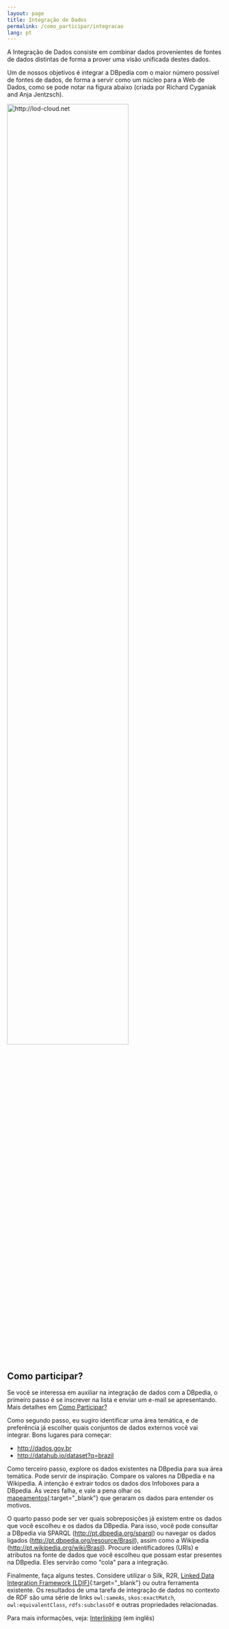 ```yaml
---
layout: page
title: Integração de Dados
permalink: /como_participar/integracao
lang: pt
---
```



A Integração de Dados consiste em combinar dados provenientes de fontes de dados distintas de forma a prover uma visão unificada destes dados. 

Um de nossos objetivos é integrar a DBpedia com o maior número possível de fontes de dados, de forma a servir como um núcleo para a Web de Dados, como se pode notar na figura abaixo (criada por Richard Cyganiak and Anja Jentzsch).

<p><a href="http://lod-cloud.net/"><img width="75%" height="75%" src="http://lod-cloud.net/versions/2014-08-30/lod-cloud_colored_1000px.png" title="http://lod-cloud.net"></a></p>

## Como participar?

Se você se interessa em auxiliar na integração de dados com a DBpedia, o primeiro passo é se inscrever na lista e enviar um e-mail se apresentando. Mais detalhes em [Como Participar?](../como_participar)

Como segundo passo, eu sugiro identificar uma área temática, e de preferência já escolher quais conjuntos de dados externos você vai integrar. Bons lugares para começar:

* http://dados.gov.br
* http://datahub.io/dataset?q=brazil

Como terceiro passo, explore os dados existentes na DBpedia para sua área temática. Pode servir de inspiração. Compare os valores na DBpedia e na Wikipedia. A intenção é extrair todos os dados dos Infoboxes para a DBpedia. Às vezes falha, e vale a pena olhar os [mapeamentos](http://mappings.dbpedia.org){:target="_blank"} que geraram os dados para entender os motivos.

O quarto passo pode ser ver quais sobreposições já existem entre os dados que você escolheu e os dados da DBpedia. Para isso, você pode consultar a DBpedia via SPARQL (http://pt.dbpedia.org/sparql) ou navegar os dados ligados (http://pt.dbpedia.org/resource/Brasil), assim como a Wikipedia (http://pt.wikipedia.org/wiki/Brasil). Procure identificadores (URIs) e atributos na fonte de dados que você escolheu que possam estar presentes na DBpedia. Eles servirão como "cola" para a integração.

Finalmente, faça alguns testes. Considere utilizar o Silk, R2R, [Linked Data Integration Framework (LDIF)](http://ldif.wbsg.de/){:target="_blank"} ou outra ferramenta existente. Os resultados de uma tarefa de integração de dados no contexto de RDF são uma série de links <code>owl:sameAs</code>, <code>skos:exactMatch</code>, <code>owl:equivalentClass</code>, <code>rdfs:subclassOf</code> e outras propriedades relacionadas.

Para mais informações, veja: <a href="http://wiki.dbpedia.org/services-resources/interlinking">Interlinking</a> (em inglês)

